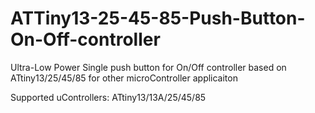 # ATTiny13-25-45-85-Push-Button-On-Off-controller
Ultra-Low Power Single push button for On/Off controller based on ATtiny13/25/45/85 for other microController applicaiton

Supported uControllers: ATtiny13/13A/25/45/85
